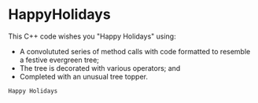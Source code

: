 # HappyHolidays

This C++ code wishes you "Happy Holidays" using:

- A convolututed series of method calls with code formatted to resemble a festive evergreen tree;
- The tree is decorated with various operators; and
- Completed with an unusual tree topper.

`Happy Holidays`
